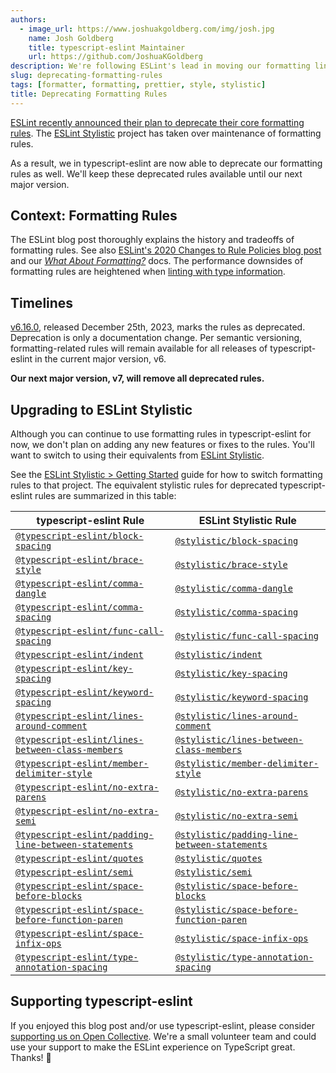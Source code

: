 ```yaml
---
authors:
  - image_url: https://www.joshuakgoldberg.com/img/josh.jpg
    name: Josh Goldberg
    title: typescript-eslint Maintainer
    url: https://github.com/JoshuaKGoldberg
description: We're following ESLint's lead in moving our formatting lint rules to the ESLint Stylistic project.
slug: deprecating-formatting-rules
tags: [formatter, formatting, prettier, style, stylistic]
title: Deprecating Formatting Rules
---
```


[ESLint recently announced their plan to deprecate their core formatting rules](https://eslint.org/blog/2023/10/deprecating-formatting-rules).
The [ESLint Stylistic](https://eslint.style) project has taken over maintenance of formatting rules.

As a result, we in typescript-eslint are now able to deprecate our formatting rules as well.
We'll keep these deprecated rules available until our next major version.

<!--truncate-->

## Context: Formatting Rules

The ESLint blog post thoroughly explains the history and tradeoffs of formatting rules.
See also [ESLint's 2020 Changes to Rule Policies blog post](https://eslint.org/blog/2020/05/changes-to-rules-policies/#what-are-the-changes) and our _[What About Formatting?](/linting/troubleshooting/formatting)_ docs.
The performance downsides of formatting rules are heightened when [linting with type information](/linting/typed-linting).

## Timelines

[v6.16.0](https://github.com/typescript-eslint/typescript-eslint/releases/tag/v6.16.0), released December 25th, 2023, marks the rules as deprecated.
Deprecation is only a documentation change.
Per semantic versioning, formatting-related rules will remain available for all releases of typescript-eslint in the current major version, v6.

**Our next major version, v7, will remove all deprecated rules.**

## Upgrading to ESLint Stylistic

Although you can continue to use formatting rules in typescript-eslint for now, we don't plan on adding any new features or fixes to the rules.
You'll want to switch to using their equivalents from [ESLint Stylistic](https://eslint.style).

See the [ESLint Stylistic > Getting Started](https://eslint.style/guide/getting-started) guide for how to switch formatting rules to that project.
The equivalent stylistic rules for deprecated typescript-eslint rules are summarized in this table:

| typescript-eslint Rule                                                                         | ESLint Stylistic Rule                                                                                         |
| ---------------------------------------------------------------------------------------------- | ------------------------------------------------------------------------------------------------------------- |
| [`@typescript-eslint/block-spacing`](/rules/block-spacing)                                     | [`@stylistic/block-spacing`](https://eslint.style/rules/ts/block-spacing)                                     |
| [`@typescript-eslint/brace-style`](/rules/brace-style)                                         | [`@stylistic/brace-style`](https://eslint.style/rules/ts/brace-style)                                         |
| [`@typescript-eslint/comma-dangle`](/rules/comma-dangle)                                       | [`@stylistic/comma-dangle`](https://eslint.style/rules/ts/comma-dangle)                                       |
| [`@typescript-eslint/comma-spacing`](/rules/comma-spacing)                                     | [`@stylistic/comma-spacing`](https://eslint.style/rules/ts/comma-spacing)                                     |
| [`@typescript-eslint/func-call-spacing`](/rules/func-call-spacing)                             | [`@stylistic/func-call-spacing`](https://eslint.style/rules/ts/func-call-spacing)                             |
| [`@typescript-eslint/indent`](/rules/indent)                                                   | [`@stylistic/indent`](https://eslint.style/rules/ts/indent)                                                   |
| [`@typescript-eslint/key-spacing`](/rules/key-spacing)                                         | [`@stylistic/key-spacing`](https://eslint.style/rules/ts/key-spacing)                                         |
| [`@typescript-eslint/keyword-spacing`](/rules/keyword-spacing)                                 | [`@stylistic/keyword-spacing`](https://eslint.style/rules/ts/keyword-spacing)                                 |
| [`@typescript-eslint/lines-around-comment`](/rules/lines-around-comment)                       | [`@stylistic/lines-around-comment`](https://eslint.style/rules/ts/lines-around-comment)                       |
| [`@typescript-eslint/lines-between-class-members`](/rules/lines-between-class-members)         | [`@stylistic/lines-between-class-members`](https://eslint.style/rules/ts/lines-between-class-members)         |
| [`@typescript-eslint/member-delimiter-style`](/rules/member-delimiter-style)                   | [`@stylistic/member-delimiter-style`](https://eslint.style/rules/ts/member-delimiter-style)                   |
| [`@typescript-eslint/no-extra-parens`](/rules/no-extra-parens)                                 | [`@stylistic/no-extra-parens`](https://eslint.style/rules/ts/no-extra-parens)                                 |
| [`@typescript-eslint/no-extra-semi`](/rules/no-extra-semi)                                     | [`@stylistic/no-extra-semi`](https://eslint.style/rules/ts/no-extra-semi)                                     |
| [`@typescript-eslint/padding-line-between-statements`](/rules/padding-line-between-statements) | [`@stylistic/padding-line-between-statements`](https://eslint.style/rules/ts/padding-line-between-statements) |
| [`@typescript-eslint/quotes`](/rules/quotes)                                                   | [`@stylistic/quotes`](https://eslint.style/rules/ts/quotes)                                                   |
| [`@typescript-eslint/semi`](/rules/semi)                                                       | [`@stylistic/semi`](https://eslint.style/rules/ts/semi)                                                       |
| [`@typescript-eslint/space-before-blocks`](/rules/space-before-blocks)                         | [`@stylistic/space-before-blocks`](https://eslint.style/rules/ts/space-before-blocks)                         |
| [`@typescript-eslint/space-before-function-paren`](/rules/space-before-function-paren)         | [`@stylistic/space-before-function-paren`](https://eslint.style/rules/ts/space-before-function-paren)         |
| [`@typescript-eslint/space-infix-ops`](/rules/space-infix-ops)                                 | [`@stylistic/space-infix-ops`](https://eslint.style/rules/ts/space-infix-ops)                                 |
| [`@typescript-eslint/type-annotation-spacing`](/rules/type-annotation-spacing)                 | [`@stylistic/type-annotation-spacing`](https://eslint.style/rules/ts/type-annotation-spacing)                 |

## Supporting typescript-eslint

If you enjoyed this blog post and/or use typescript-eslint, please consider [supporting us on Open Collective](https://opencollective.com/typescript-eslint).
We're a small volunteer team and could use your support to make the ESLint experience on TypeScript great.
Thanks! 💖
